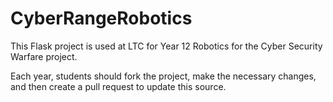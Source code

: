 # CyberRangeRobotics

This Flask project is used at LTC for Year 12 Robotics for the Cyber Security Warfare project.

Each year, students should fork the project, make the necessary changes, and then create a pull request to update this source.